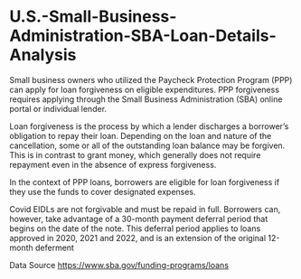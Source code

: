 # U.S.-Small-Business-Administration-SBA-Loan-Details-Analysis
Small business owners who utilized the Paycheck Protection Program (PPP) can apply for loan forgiveness on eligible expenditures. PPP forgiveness requires applying through the Small Business Administration (SBA) online portal or individual lender.

Loan forgiveness is the process by which a lender discharges a borrower’s obligation to repay their loan. Depending on the loan and nature of the cancellation, some or all of the outstanding loan balance may be forgiven. This is in contrast to grant money, which generally does not require repayment even in the absence of express forgiveness.

In the context of PPP loans, borrowers are eligible for loan forgiveness if they use the funds to cover designated expenses.

Covid EIDLs are not forgivable and must be repaid in full. Borrowers can, however, take advantage of a 30-month payment deferral period that begins on the date of the note. This deferral period applies to loans approved in 2020, 2021 and 2022, and is an extension of the original 12-month deferment

Data Source https://www.sba.gov/funding-programs/loans
